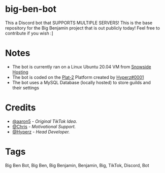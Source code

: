 # big-ben-bot
This a Discord bot that SUPPORTS MULTIPLE SERVERS! This is the base repository for the Big Benjamin project that is out publicly today! Feel free to contribute if you wish :]

# Notes

- The bot is currently ran on a Linux Ubuntu 20.04 VM from [Snowside Hosting](https://snowsidehosting.com/)
- The bot is coded on the [Plat-2](https://docs.hyperz.dev/c/knowledgebase/plat2) Platform created by [Hyperz#0001](https://hyperz.dev/discord)
- The bot uses a MySQL Database (locally hosted) to store guilds and their settings

# Credits

- [@aaron5](https://www.tiktok.com/@aaronr5?lang=en) - *Original TikTok Idea.*
- [@Chris](https://twitter.com/groddy12) - *Motivational Support.*
- [@Hyperz](https://hyperz.dev/) - *Head Developer.*

# Tags

Big Ben Bot, Big Ben, Big Benjamin, Benjamin, Big, TikTok, Discord, Bot
